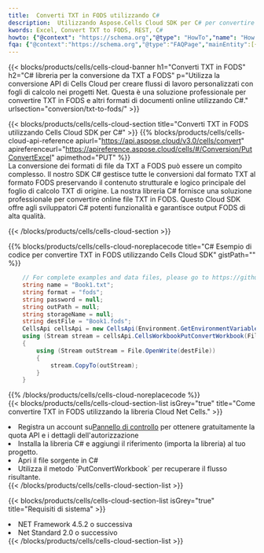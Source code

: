 ```yaml
---
title:  Converti TXT in FODS utilizzando C#
description:  Utilizzando Aspose.Cells Cloud SDK per C# per convertire un file in formato TXT in un file in formato FODS.
kwords: Excel, Convert TXT to FODS, REST, C#
howto: {"@context": "https://schema.org","@type": "HowTo","name": "How to convert TXT to FODS using the Cells Cloud Net library.","description": "How to convert TXT to FODS using the Cells Cloud Net library.","image": {"@type": "ImageObject"},"url": "/net/conversion/txt-to-fods/","step": [{ "@type": "HowToStep","name": "How to convert TXT to FODS using the Cells Cloud Net library. step 1", "image": {"@type": "ImageObject",},"url": "/net/conversion/txt-to-fods/","text": "Register an account at <a href='https://dashboard.aspose.cloud/'>Dashboard</a> to get free API quota & authorization details",},{ "@type": "HowToStep","name": "How to convert TXT to FODS using the Cells Cloud Net library. step 1", "image": {"@type": "ImageObject",},"url": "/net/conversion/txt-to-fods/","text": "Install C# library and add the reference (import the library) to your project.",},{ "@type": "HowToStep","name": "How to convert TXT to FODS using the Cells Cloud Net library. step 1", "image": {"@type": "ImageObject",},"url": "/net/conversion/txt-to-fods/","text": "Open the source file in C#",},{ "@type": "HowToStep","name": "How to convert TXT to FODS using the Cells Cloud Net library. step 1", "image": {"@type": "ImageObject",},"url": "/net/conversion/txt-to-fods/","text": "Use the `PutConvertWorkbook` method to retrieve the resulting stream.",}, ],"supply": {"@type": "HowToSupply","name": "document"},"tool": [{"@type": "HowToTool","name": "Visual Studio, Visual Studio Code, Rider "},{"@type": "HowToTool","name": "Aspose Cells"}],"totalTime": "PT6M"}
fqa: {"@context":"https://schema.org","@type":"FAQPage","mainEntity":[{"@type":"Question","name":"Why convert file formats in C# using REST API?","acceptedAnswer":{"@type":"Answer","text":"Documents are encoded in many ways, and some files may be incompatible with the software you use. To open and read such files, just convert them to appropriate file formats.<br/><ol><li>Install .NET SDK and add the reference (import the library) to your project.</li><li>Open the source file in C# using REST API.</li><li>Call the PutConvertWorkbookRequest() method, passing an output filename with required extension.</li><li>Get the result of conversion as a separate file.</li></ol>"}},{"@type":"Question","name":"What file formats can I convert with your C# library?","acceptedAnswer":{"@type":"Answer","text":"We support a variety of file formats for conversion using .NET library, including XLSX, Excel, xls , PDF, CSV, HTML, Markdown, XML, PNG, JPG, TIFF, Json, TXT and many more."}},{"@type":"Question","name":"What is the maximum allowed file size for conversion using this .NET library?","acceptedAnswer":{"@type":"Answer","text":"There are no file size limits for format conversions using .NET library."}}]}
---
```

{{< blocks/products/cells/cells-cloud-banner h1="Converti TXT in FODS" h2="C# libreria per la conversione da TXT a FODS" p="Utilizza la conversione API di Cells Cloud per creare flussi di lavoro personalizzati con fogli di calcolo nei progetti Net. Questa è una soluzione professionale per convertire TXT in FODS e altri formati di documenti online utilizzando C#." urlsection="conversion/txt-to-fods/" >}}

{{< blocks/products/cells/cells-cloud-section title="Converti TXT in FODS utilizzando Cells Cloud SDK per C#" >}}
{{% blocks/products/cells/cells-cloud-api-reference apiurl="https://api.aspose.cloud/v3.0/cells/convert" apireferenceurl="https://apireference.aspose.cloud/cells/#/Conversion/PutConvertExcel" apimethod="PUT" %}}
<br/>
La conversione dei formati di file da TXT a FODS può essere un compito complesso. Il nostro SDK C# gestisce tutte le conversioni dal formato TXT al formato FODS preservando il contenuto strutturale e logico principale del foglio di calcolo TXT di origine. La nostra libreria C# fornisce una soluzione professionale per convertire online file TXT in FODS. Questo Cloud SDK offre agli sviluppatori C# potenti funzionalità e garantisce output FODS di alta qualità.

{{< /blocks/products/cells/cells-cloud-section >}}

{{% blocks/products/cells/cells-cloud-noreplacecode title="C# Esempio di codice per convertire TXT in FODS utilizzando Cells Cloud SDK" gistPath="" %}}
 
```cs
    // For complete examples and data files, please go to https://github.com/aspose-cells-cloud/aspose-cells-cloud-dotnet/
    string name = "Book1.txt";
    string format = "fods";
    string password = null;
    string outPath = null;
    string storageName = null;
    string destFile = "Book1.fods";
    CellsApi cellsApi = new CellsApi(Environment.GetEnvironmentVariable("ProductClientId"), Environment.GetEnvironmentVariable("ProductClientSecret"));
    using (Stream stream = cellsApi.CellsWorkbookPutConvertWorkbook(File.OpenRead(name), format, password, outPath, storageName))
    {
        using (Stream outStream = File.OpenWrite(destFile))
        {
            stream.CopyTo(outStream);
        }
    }
```
 
{{% /blocks/products/cells/cells-cloud-noreplacecode %}}
<br/>
{{< blocks/products/cells/cells-cloud-section-list isGrey="true" title="Come convertire TXT in FODS utilizzando la libreria Cloud Net Cells." >}}
<li> Registra un account su<a href="https://dashboard.aspose.cloud/">Pannello di controllo</a> per ottenere gratuitamente la quota API e i dettagli dell'autorizzazione</li>
<li>Installa la libreria C# e aggiungi il riferimento (importa la libreria) al tuo progetto.</li>
<li>Apri il file sorgente in C#</li>
<li>Utilizza il metodo `PutConvertWorkbook` per recuperare il flusso risultante.</li>
{{< /blocks/products/cells/cells-cloud-section-list >}}

{{< blocks/products/cells/cells-cloud-section-list isGrey="true" title="Requisiti di sistema" >}}
<li>NET Framework 4.5.2 o successiva</li>
<li>Net Standard 2.0 o successivo</li>
{{< /blocks/products/cells/cells-cloud-section-list >}}
